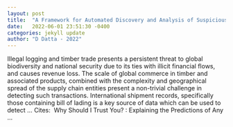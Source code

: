 ```yaml
---
layout: post
title:  "A Framework for Automated Discovery and Analysis of Suspicious Trade Records"
date:   2022-06-01 23:51:30 -0400
categories: jekyll update
author: "D Datta - 2022"
---
```

Illegal logging and timber trade presents a persistent threat to global biodiversity and national security due to its ties with illicit financial flows, and causes revenue loss. The scale of global commerce in timber and associated products, combined with the complexity and geographical spread of the supply chain entities present a non-trivial challenge in detecting such transactions. International shipment records, specifically those containing bill of lading is a key source of data which can be used to detect … Cites: ‪  Why Should I Trust You? : Explaining the Predictions of Any …‬
